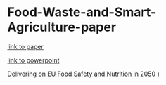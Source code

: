 # Food-Waste-and-Smart-Agriculture-paper

[link to paper](https://docdro.id/axnkUOl)

[link to powerpoint](https://docdro.id/N9ed30L)

[Delivering on EU Food Safety and Nutrition in 2050](https://publications.jrc.ec.europa.eu/repository/handle/JRC101971)
)
